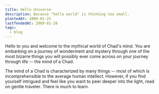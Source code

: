 ```yaml
---
title: Hello Universe
description: Because "hello world" is thinking too small.
plantedAt: 2009-01-25
lastTendedAt: 2009-01-20
tags:
  - blog
---
```

Hello to you and welcome to the mythical world of Chad's mind. You are embarking on a journey of wonderment and mystery through one of the most bizarre things you will possibly ever come across on your journey through life -- the mind of a Chad.

The mind of a Chad is characterized by many things -- most of which is incomprehensible to the average human intellect. However, if you find yourself intrigued and feel like you want to peer deeper into the light, read on gentle traveler. There is much to learn.